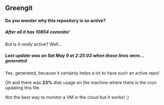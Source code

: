 ## Greengit

#### Do you wonder why this repository is so active?

##### After all it has 10854 commits!

But is it *really* active? Well...

##### Last update was on Sat May 9 at 2:25:03 when those lines were... generated

Yes, generated, because it certainly helps a lot to have such an active repo!

Oh and there was **23%** disk usage on the machine
where there is the cron updating this file.

Not the best way to monitor a VM in the cloud but it works! :)
